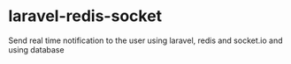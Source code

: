 # laravel-redis-socket
Send real time notification to the user using laravel, redis and socket.io and using database
